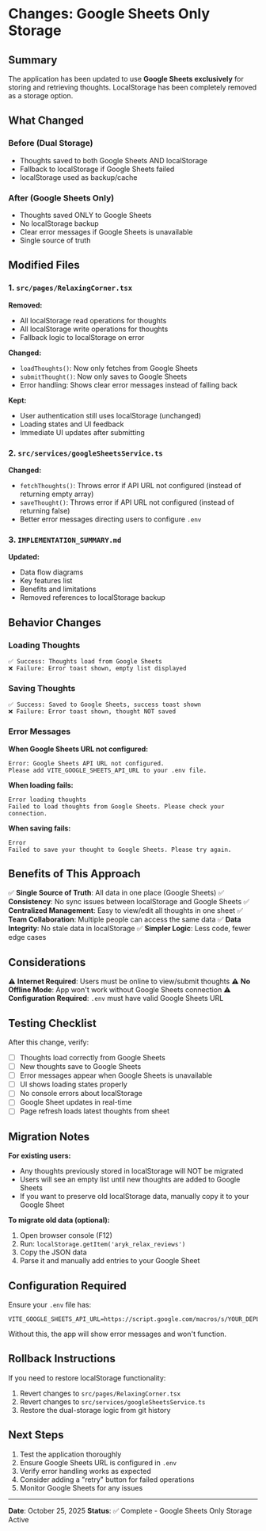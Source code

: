# Changes: Google Sheets Only Storage

## Summary

The application has been updated to use **Google Sheets exclusively** for storing and retrieving thoughts. LocalStorage has been completely removed as a storage option.

## What Changed

### Before (Dual Storage)
- Thoughts saved to both Google Sheets AND localStorage
- Fallback to localStorage if Google Sheets failed
- localStorage used as backup/cache

### After (Google Sheets Only)
- Thoughts saved ONLY to Google Sheets
- No localStorage backup
- Clear error messages if Google Sheets is unavailable
- Single source of truth

## Modified Files

### 1. `src/pages/RelaxingCorner.tsx`

**Removed:**
- All localStorage read operations for thoughts
- All localStorage write operations for thoughts
- Fallback logic to localStorage on error

**Changed:**
- `loadThoughts()`: Now only fetches from Google Sheets
- `submitThought()`: Now only saves to Google Sheets
- Error handling: Shows clear error messages instead of falling back

**Kept:**
- User authentication still uses localStorage (unchanged)
- Loading states and UI feedback
- Immediate UI updates after submitting

### 2. `src/services/googleSheetsService.ts`

**Changed:**
- `fetchThoughts()`: Throws error if API URL not configured (instead of returning empty array)
- `saveThought()`: Throws error if API URL not configured (instead of returning false)
- Better error messages directing users to configure `.env`

### 3. `IMPLEMENTATION_SUMMARY.md`

**Updated:**
- Data flow diagrams
- Key features list
- Benefits and limitations
- Removed references to localStorage backup

## Behavior Changes

### Loading Thoughts
```
✅ Success: Thoughts load from Google Sheets
❌ Failure: Error toast shown, empty list displayed
```

### Saving Thoughts
```
✅ Success: Saved to Google Sheets, success toast shown
❌ Failure: Error toast shown, thought NOT saved
```

### Error Messages

**When Google Sheets URL not configured:**
```
Error: Google Sheets API URL not configured. 
Please add VITE_GOOGLE_SHEETS_API_URL to your .env file.
```

**When loading fails:**
```
Error loading thoughts
Failed to load thoughts from Google Sheets. Please check your connection.
```

**When saving fails:**
```
Error
Failed to save your thought to Google Sheets. Please try again.
```

## Benefits of This Approach

✅ **Single Source of Truth**: All data in one place (Google Sheets)
✅ **Consistency**: No sync issues between localStorage and Google Sheets
✅ **Centralized Management**: Easy to view/edit all thoughts in one sheet
✅ **Team Collaboration**: Multiple people can access the same data
✅ **Data Integrity**: No stale data in localStorage
✅ **Simpler Logic**: Less code, fewer edge cases

## Considerations

⚠️ **Internet Required**: Users must be online to view/submit thoughts
⚠️ **No Offline Mode**: App won't work without Google Sheets connection
⚠️ **Configuration Required**: `.env` must have valid Google Sheets URL

## Testing Checklist

After this change, verify:

- [ ] Thoughts load correctly from Google Sheets
- [ ] New thoughts save to Google Sheets
- [ ] Error messages appear when Google Sheets is unavailable
- [ ] UI shows loading states properly
- [ ] No console errors about localStorage
- [ ] Google Sheet updates in real-time
- [ ] Page refresh loads latest thoughts from sheet

## Migration Notes

**For existing users:**
- Any thoughts previously stored in localStorage will NOT be migrated
- Users will see an empty list until new thoughts are added to Google Sheets
- If you want to preserve old localStorage data, manually copy it to your Google Sheet

**To migrate old data (optional):**
1. Open browser console (F12)
2. Run: `localStorage.getItem('aryk_relax_reviews')`
3. Copy the JSON data
4. Parse it and manually add entries to your Google Sheet

## Configuration Required

Ensure your `.env` file has:
```
VITE_GOOGLE_SHEETS_API_URL=https://script.google.com/macros/s/YOUR_DEPLOYMENT_ID/exec
```

Without this, the app will show error messages and won't function.

## Rollback Instructions

If you need to restore localStorage functionality:
1. Revert changes to `src/pages/RelaxingCorner.tsx`
2. Revert changes to `src/services/googleSheetsService.ts`
3. Restore the dual-storage logic from git history

## Next Steps

1. Test the application thoroughly
2. Ensure Google Sheets URL is configured in `.env`
3. Verify error handling works as expected
4. Consider adding a "retry" button for failed operations
5. Monitor Google Sheets for any issues

---

**Date**: October 25, 2025
**Status**: ✅ Complete - Google Sheets Only Storage Active

